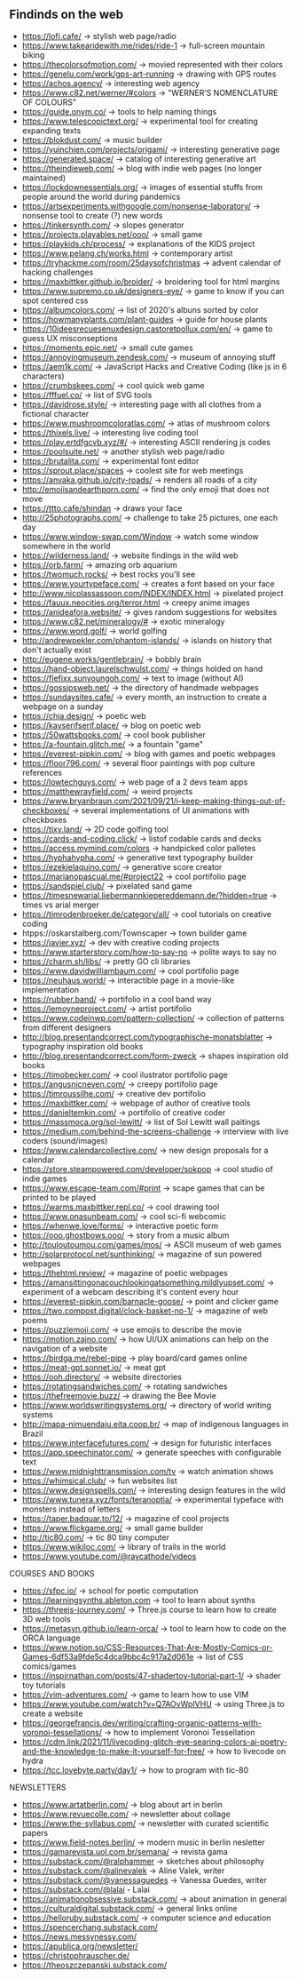 ## Findinds on the web

- https://lofi.cafe/ -> stylish web page/radio
- https://www.takearidewith.me/rides/ride-1 -> full-screen mountain biking
- https://thecolorsofmotion.com/ -> movied represented with their colors
- https://genelu.com/work/gps-art-running -> drawing with GPS routes
- https://achos.agency/ -> interesting web agency
- https://www.c82.net/werner/#colors -> "WERNER’S NOMENCLATURE OF COLOURS"
- https://guide.onym.co/ -> tools to help naming things
- https://www.telescopictext.org/ -> experimental tool for creating expanding texts
- https://blokdust.com/ -> music builder
- https://yuinchien.com/projects/origami/ -> interesting generative page
- https://generated.space/ -> catalog of interesting generative art
- https://theindieweb.com/ -> blog with indie web pages (no longer maintained)
- https://lockdownessentials.org/ -> images of essential stuffs from people around the world during pandemics
- https://artsexperiments.withgoogle.com/nonsense-laboratory/ -> nonsense tool to create (?) new words
- https://tinkersynth.com/ -> slopes generator
- https://projects.playables.net/ooo/ -> small game
- https://playkids.ch/process/ -> explanations of the KIDS project
- https://www.pelang.ch/works.html -> contemporary artist
- https://tryhackme.com/room/25daysofchristmas -> advent calendar of hacking challenges
- https://maxbittker.github.io/broider/ -> broidering tool for html margins
- https://www.supremo.co.uk/designers-eye/ -> game to know if you can spot centered css
- https://albumcolors.com/ -> list of 2020's albuns sorted by color
- https://howmanyplants.com/plant-guides -> guide for house plants
- https://10ideesrecuesenuxdesign.castoretpollux.com/en/ -> game to guess UX misconseptions
- https://moments.epic.net/ -> small cute games
- https://annoyingmuseum.zendesk.com/ -> museum of annoying stuff
- https://aem1k.com/ -> JavaScript Hacks and Creative Coding (like js in 6 characters)
- https://crumbskees.com/ -> cool quick web game
- https://fffuel.co/ -> list of SVG tools
- https://davidrose.style/ -> interesting page with all clothes from a fictional character
- https://www.mushroomcoloratlas.com/ -> atlas of mushroom colors
- https://thixels.live/ -> interesting live coding tool
- https://play.ertdfgcvb.xyz/#/ -> interesting ASCII rendering js codes
- https://poolsuite.net/ -> another stylish web page/radio
- https://brutalita.com/ -> experimental font editor
- https://sprout.place/spaces -> coolest site for web meetings
- https://anvaka.github.io/city-roads/ -> renders all roads of a city
- http://emojisandearthporn.com/ -> find the only emoji that does not move
- https://ttto.cafe/shindan -> draws your face
- http://25photographs.com/ -> challenge to take 25 pictures, one each day
- https://www.window-swap.com/Window -> watch some window somewhere in the world
- https://wilderness.land/ -> website findings in the wild web
- https://orb.farm/ -> amazing orb aquarium
- https://twomuch.rocks/ -> best rocks you'll see
- https://www.yourtypeface.com/ -> creates a font based on your face
- http://www.nicolassassoon.com/INDEX/INDEX.html -> pixelated project
- https://fauux.neocities.org/terror.html -> creepy anime images
- https://anideafora.website/ -> gives random suggestions for websites
- https://www.c82.net/mineralogy/# -> exotic mineralogy
- https://www.word.golf/ -> world golfing
- http://andrewpekler.com/phantom-islands/ -> islands on history that don't actually exist
- http://eugene.works/gentlebrain/ -> bobbly brain
- https://hand-object.laurelschwulst.com/ -> things holded on hand
- https://flefixx.sunyoungoh.com/ -> text to image (without AI)
- https://gossipsweb.net/ -> the directory of handmade webpages
- https://sundaysites.cafe/ -> every month, an instruction to create a webpage on a sunday
- https://chia.design/ -> poetic web
- https://kayserifserif.place/ -> blog on poetic web 
- https://50wattsbooks.com/ -> cool book publisher
- https://a-fountain.glitch.me/ -> a fountain "game"
- https://everest-pipkin.com/ -> blog with games and poetic webpages
- https://floor796.com/ -> several floor paintings with pop culture references
- https://lowtechguys.com/ -> web page of a 2 devs team apps
- https://matthewrayfield.com/ -> weird projects
- https://www.bryanbraun.com/2021/09/21/i-keep-making-things-out-of-checkboxes/ -> several implementations of UI animations with checkboxes
- https://tixy.land/ -> 2D code golfing tool
- https://cards-and-coding.click/ -> listof codable cards and decks
- https://access.mymind.com/colors -> handpicked color palletes
- https://hyphahypha.com/ -> generative text typography builder
- https://ezekielaquino.com/ -> generative score creator
- https://marianopascual.me/#project22 -> cool portifolio page
- https://sandspiel.club/ -> pixelated sand game
- https://timesnewarial.liebermannkiepereddemann.de/?hidden=true -> times vs arial merger
- https://timrodenbroeker.de/category/all/ -> cool tutorials on creative coding
- htpps://oskarstalberg.com/Townscaper -> town builder game
- https://javier.xyz/ -> dev with creative coding projects
- https://www.starterstory.com/how-to-say-no -> polite ways to say no
- https://charm.sh/libs/ -> pretty GO cli libraries
- https://www.davidwilliambaum.com/ -> cool portifolio page
- https://neuhaus.world/ -> interactible page in a movie-like implementation
- https://rubber.band/ -> portifolio in a cool band way
- https://lemoyneproject.com/ -> artist portifolio
- https://www.codeinwp.com/pattern-collection/ -> collection of patterns from different designers
- http://blog.presentandcorrect.com/typographische-monatsblatter -> typography inspiration old books
- http://blog.presentandcorrect.com/form-zweck -> shapes inspiration old books
- https://timobecker.com/ -> cool ilustrator portifolio page
- https://angusnicneven.com/ -> creepy portifolio page
- https://timroussilhe.com/ -> creative dev portifolio
- https://maxbittker.com/ -> webpage of author of creative tools
- https://danieltemkin.com/ -> portifolio of creative coder
- https://massmoca.org/sol-lewitt/ -> list of Sol Lewitt wall paitings
- https://medium.com/behind-the-screens-challenge -> interview with live coders (sound/images)
- https://www.calendarcollective.com/ -> new design proposals for a calendar
- https://store.steampowered.com/developer/sokpop -> cool studio of indie games
- https://www.escape-team.com/#print -> scape games that can be printed to be played
- https://warms.maxbittker.repl.co/ -> cool drawing tool
- https://www.onasunbeam.com/ -> cool sci-fi webcomic
- https://whenwe.love/forms/ -> interactive poetic form
- https://ooo.ghostbows.ooo/ -> story from a music album
- http://touloutoumou.com/games/mos/ -> ASCII museum of web games
- http://solarprotocol.net/sunthinking/ -> magazine of sun powered webpages
- https://thehtml.review/ -> magazine of poetic webpages
- https://amansittingonacouchlookingatsomething.mildlyupset.com/ -> experiment of a webcam describing it's content every hour
- https://everest-pipkin.com/barnacle-goose/ -> point and clicker game
- https://two.compost.digital/clock-basket-no-1/ -> magazine of web poems
- https://puzzlemoji.com/ -> use emojis to describe the movie
- https://motion.zajno.com/ -> how UI/UX animations can help on the navigation of a website
- https://birdga.me/rebel-pipe -> play board/card games online
- https://meat-gpt.sonnet.io/ -> meat gpt
- https://ooh.directory/ -> website directories
- https://rotatingsandwiches.com/ -> rotating sandwiches
- https://thefreemovie.buzz/ -> drawing the Bee Movie
- https://www.worldswritingsystems.org/ -> directory of world writing systems
- http://mapa-nimuendaju.eita.coop.br/ -> map of indigenous languages in Brazil
- https://www.interfacefutures.com/ -> design for futuristic interfaces
- https://app.speechinator.com/ -> generate speeches with configurable text
- https://www.midnighttransmission.com/tv -> watch animation shows
- https://whimsical.club/ -> fun websites list
- https://www.designspells.com/ -> interesting design features in the wild
- https://www.tunera.xyz/fonts/teranoptia/ -> experimental typeface with monsters instead of letters
- https://taper.badquar.to/12/ -> magazine of cool projects
- https://www.flickgame.org/ -> small game builder
- http://tic80.com/ -> tic 80 tiny computer
- https://www.wikiloc.com/ -> library of trails in the world
- https://www.youtube.com/@raycathode/videos

COURSES AND BOOKS

- https://sfpc.io/ -> school for poetic computation
- https://learningsynths.ableton.com -> tool to learn about synths
- https://threejs-journey.com/ -> Three.js course to learn how to create 3D web tools
- https://metasyn.github.io/learn-orca/ -> tool to learn how to code on the ORCA language
- https://www.notion.so/CSS-Resources-That-Are-Mostly-Comics-or-Games-6df53a9fde5c4dca9bbc4c917a2d061e -> list of CSS comics/games
- https://inspirnathan.com/posts/47-shadertoy-tutorial-part-1/ -> shader toy tutorials
- https://vim-adventures.com/ -> game to learn how to use VIM
- https://www.youtube.com/watch?v=Q7AOvWpIVHU -> using Three.js to create a website
- https://georgefrancis.dev/writing/crafting-organic-patterns-with-voronoi-tessellations/ -> how to implement Voronoi Tessellation
- https://cdm.link/2021/11/livecoding-glitch-eye-searing-colors-ai-poetry-and-the-knowledge-to-make-it-yourself-for-free/ -> how to livecode on hydra
- https://tcc.lovebyte.party/day1/ -> how to program with tic-80

NEWSLETTERS

- https://www.artatberlin.com/ -> blog about art in berlin
- https://www.revuecolle.com/ -> newsletter about collage
- https://www.the-syllabus.com/ -> newsletter with curated scientific papers
- https://www.field-notes.berlin/ -> modern music in berlin nesletter
- https://gamarevista.uol.com.br/semana/ -> revista gama
- https://substack.com/@ralphammer -> sketches about philosophy
- https://substack.com/@alinevalek -> Aline Valek, writer
- https://substack.com/@vanessaguedes -> Vanessa Guedes, writer
- https://substack.com/@lalai - Lalai
- https://animationobsessive.substack.com/ -> about animation in general
- https://culturaldigital.substack.com/ -> general links online
- https://helloruby.substack.com/ -> computer science and education
- https://spencerchang.substack.com/
- https://news.messynessy.com/
- https://apublica.org/newsletter/
- https://christophrauscher.de/
- https://theoszczepanski.substack.com/
